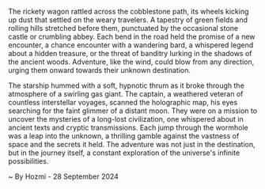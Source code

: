 
The rickety wagon rattled across the cobblestone path, its wheels kicking up dust that settled on the weary travelers.  A tapestry of green fields and rolling hills stretched before them, punctuated by the occasional stone castle or crumbling abbey. Each bend in the road held the promise of a new encounter, a chance encounter with a wandering bard, a whispered legend about a hidden treasure, or the threat of banditry lurking in the shadows of the ancient woods.  Adventure, like the wind, could blow from any direction, urging them onward towards their unknown destination.

The starship hummed with a soft, hypnotic thrum as it broke through the atmosphere of a swirling gas giant. The captain, a weathered veteran of countless interstellar voyages, scanned the holographic map, his eyes searching for the faint glimmer of a distant moon. They were on a mission to uncover the mysteries of a long-lost civilization, one whispered about in ancient texts and cryptic transmissions. Each jump through the wormhole was a leap into the unknown, a thrilling gamble against the vastness of space and the secrets it held.  The adventure was not just in the destination, but in the journey itself, a constant exploration of the universe's infinite possibilities. 

~ By Hozmi - 28 September 2024
